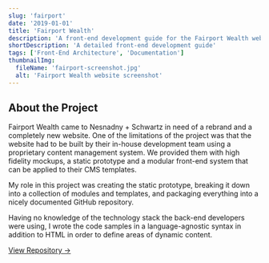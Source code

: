 ```yaml
---
slug: 'fairport'
date: '2019-01-01'
title: 'Fairport Wealth'
description: 'A front-end development guide for the Fairport Wealth website'
shortDescription: 'A detailed front-end development guide'
tags: ['Front-End Architecture', 'Documentation']
thumbnailImg:
  fileName: 'fairport-screenshot.jpg'
  alt: 'Fairport Wealth website screenshot'
---
```


## About the Project

Fairport Wealth came to Nesnadny + Schwartz in need of a rebrand and a completely new website. One of the limitations of the project was that the website had to be built by their in-house development team using a proprietary content management system. We provided them with high fidelity mockups, a static prototype and a modular front-end system that can be applied to their CMS templates.

My role in this project was creating the static prototype, breaking it down into a collection of modules and templates, and packaging everything into a nicely documented GitHub repository.

Having no knowledge of the technology stack the back-end developers were using, I wrote the code samples in a language-agnostic syntax in addition to HTML in order to define areas of dynamic content.

[View Repository &rarr;](https://github.com/NSideas/fairport)
